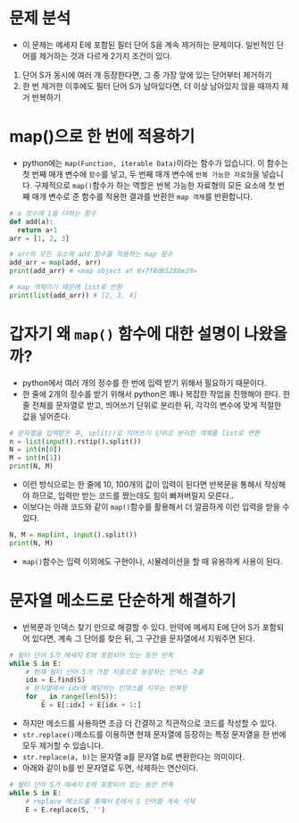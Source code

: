 # 문제 분석
- 이 문제는 메세지 E에 포함된 필터 단어 S을 계속 제거하는 문제이다. 일반적인 단어를 제거하는 것과 다르게 2가지 조건이 있다.
1. 단어 S가 동시에 여러 개 등장한다면, 그 중 가장 앞에 있는 단어부터 제거하기
2. 한 번 제거한 이후에도 필터 단어 S가 남아있다면, 더 이상 남아있지 않을 때까지 제거 반복하기

# map()으로 한 번에 적용하기
- python에는 `map(Function, iterable Data)`이라는 함수가 있습니다. 이 함수는 첫 번째 매개 변수에 `함수`를 넣고, 두 번째 매개 변수에 `반복 가능한 자료형`을 넣습니다. 구체적으로 `map()`함수가 하는 역할은 반복 가능한 자료형의 모든 요소에 첫 번째 매개 변수로 준 함수를 적용한 결과를 반환한 `map 객체`를 반환합니다.

```python
# a 정수에 1을 더하는 함수
def add(a):
  return a+1
arr = [1, 2, 3]

# arr의 모든 요소에 add 함수를 적용하는 map 함수
add_arr = map(add, arr)
print(add_arr) # <map object at 0x7f8d65280e20>

# map 객체이기 때문에 list로 반환
print(list(add_arr)) # [2, 3, 4]
```

# 갑자기 왜 `map()` 함수에 대한 설명이 나왔을까?
- python에서 여러 개의 정수를 한 번에 입력 받기 위해서 필요하기 때문이다.
- 한 줄에 2개의 정수를 받기 위해서 python은 꽤나 복잡한 작업을 진행해야 한다. 한 줄 전체를 문자열로 받고, 띄어쓰기 단위로 분리한 뒤, 각각의 변수에 맞게 적절한 값을 넣어준다.

```python
# 문자열을 입력받은 후, split()로 띄어쓰기 단위로 분리한 객체를 list로 변환
n = list(input().rstip().split())
N = int(n[0])
M = int(n[1])
print(N, M)
```

- 이런 방식으로는 한 줄에 10, 100개의 값이 입력이 된다면 반복문을 통해서 작성해야 하므로, 입력만 받는 코드를 짰는데도 힘이 빠져버릴지 모른다..
- 이보다는 아래 코드와 같이 `map()`함수를 활용해서 더 깔끔하게 이런 입력을 받을 수 있다.

```python
N, M = map(int, input().split())
print(N, M)
```
- `map()`함수는 입력 이외에도 구현이나, 시뮬레이션을 할 때 유용하게 사용이 된다.

# 문자열 메소드로 단순하게 해결하기
- 반복문과 인덱스 찾기 만으로 해결할 수 있다. 만약에 메세지 E에 단어 S가 포함되어 있다면, 계속 그 단어를 찾은 뒤, 그 구간을 문자열에서 지워주면 된다.

```python
# 필터 단어 S가 메세지 E에 포함되어 있는 동안 반복
while S in E:
    # 현재 필터 단어 S가 가장 처음으로 등장하는 인덱스 추출
    idx = E.find(S)
    # 문자열에서 idx에 해당하는 인덱스를 지우는 반복문
    for _ in range(len(S)):
        E = E[:idx] + E[idx + 1:]
```
- 하지만 메소드를 사용하면 조금 더 간결하고 직관적으로 코드를 작성할 수 있다.
- `str.replace()`메소드를 이용하면 현재 문자열에 등장하는 특정 문자열을 한 번에 모두 제거할 수 있습니다.
- `str.replace(a, b)`는 문자열 a를 문자열 b로 변환한다는 의미이다.
- 아래와 같이 b를 빈 문자열로 두면, 삭제하는 연산이다.

```python
# 필터 단어 S가 메세지 E에 포함되어 있는 동안 반복
while S in E:
    # replace 메소드를 통해서 E에서 S 단어를 계속 삭제
    E = E.replace(S, '')
```